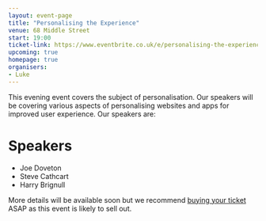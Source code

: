 ```yaml
---
layout: event-page  
title: "Personalising the Experience"
venue: 68 Middle Street
start: 19:00
ticket-link: https://www.eventbrite.co.uk/e/personalising-the-experience-tickets-21256301169?ref=estw
upcoming: true
homepage: true
organisers:
- Luke
---
```


This evening event covers the subject of personalisation. Our speakers will be covering various aspects of personalising websites and apps for improved user experience. Our speakers are:

# Speakers
* Joe Doveton
* Steve Cathcart
* Harry Brignull

More details will be available soon but we recommend <a href='https://www.eventbrite.co.uk/e/personalising-the-experience-tickets-21256301169?ref=estw'>buying your ticket<a/> ASAP as this event is likely to sell out.

